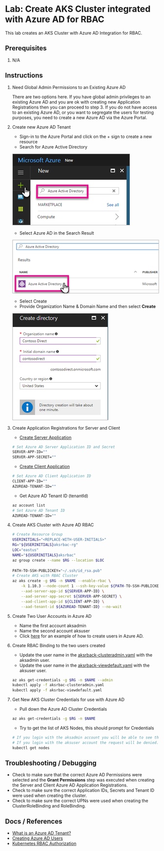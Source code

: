 # Lab: Create AKS Cluster integrated with Azure AD for RBAC

This lab creates an AKS Cluster with Azure AD Integration for RBAC.

## Prerequisites 

1. N/A

## Instructions

1. Need Global Admin Permissions to an Existing Azure AD

    There are two options here. If you have global admin privileges to an existing Azure AD and you are ok with creating new Application Registrations then you can proceed to step 3. If you do not have access to an existing Azure AD, or you want to segregate the users for testing purposes, you need to create a new Azure AD via the Azure Portal.

2. Create new Azure AD Tenant

    * Sign-in to the Azure Portal and click on the + sign to create a new resource
    * Search for Azure Active Directory

    ![New](img-new-azuread.png)

    * Select Azure AD in the Search Result

    ![Select](img-select-azuread.png)

    * Select Create
    * Provide Organization Name & Domain Name and then select **Create**

    ![Create](img-create-azuread.png)

3. Create Application Registrations for Server and Client

    * [Create Server Application](https://docs.microsoft.com/en-us/azure/aks/aad-integration#create-server-application)
    ```bash
    # Set Azure AD Server Application ID and Secret
    SERVER-APP-ID=""
    SERVER-APP-SECRET=""
    ```
    * [Create Client Application](https://docs.microsoft.com/en-us/azure/aks/aad-integration#create-client-application)
    ```bash
    # Set Azure AD Client Application ID
    CLIENT-APP-ID=""
    AZUREAD-TENANT-ID=""
    ```
    * Get Azure AD Tenant ID (tenantId)

    ```bash
    az account list
    # Set Azure AD Tenant ID
    AZUREAD-TENANT-ID=""
    ```

4. Create AKS Cluster with Azure AD RBAC

    ```bash
    # Create Resource Group
    USERINITIALS="<REPLACE-WITH-USER-INITIALS>"
    RG="${USERINITIALS}aksrbac-rg"
    LOC="eastus"
    NAME="${USERINITIALS}aksrbac"
    az group create --name $RG --location $LOC

    PATH-TO-SSH-PUBLICKEY="~/.ssh/id_rsa.pub"
    # Create AKS with RBAC Cluster
    az aks create -g $RG -n $NAME --enable-rbac \
        -k 1.10.3 --node-count 1 --ssh-key-value ${PATH-TO-SSH-PUBLICKEY} \
        --aad-server-app-id ${SERVER-APP-ID} \
        --aad-server-app-secret ${SERVER-APP-SECRET} \
        --aad-client-app-id ${CLIENT-APP-ID} \
        --aad-tenant-id ${AZUREAD-TENANT-ID} --no-wait
    ```

5. Create Two User Accounts in Azure AD

    * Name the first account aksadmin
    * Name the second account aksuser
    * Click [here](https://docs.microsoft.com/en-us/power-bi/developer/create-an-azure-active-directory-tenant#create-some-users-in-your-azure-active-directory-tenant) for an example of how to create users in Azure AD.

6. Create RBAC Binding to the two users created

    * Update the user name in the [aksrback-clusteradmin.yaml](aksrback-clusteradmin.yaml) with the aksadmin user.
    * Update the user name in the [aksrback-viewdefault.yaml](aksrback-viewdefault.yaml) with the aksuser user.
    ```bash
    az aks get-credentials -g $RG -n $NAME --admin
    kubectl apply -f aksrbac-clusteradmin.yaml
    kubectl apply -f aksrbac-viewdefault.yaml
    ```

7. Get New AKS Cluster Credentials for use with Azure AD

    * Pull down the Azure AD Cluster Credentials
    ```bash
    az aks get-credentials -g $RG -n $NAME
    ```

    * Try to get the list of AKS Nodes, this should prompt for Credentials

    ```bash
    # If you login with the aksadmin account you will be able to see the nodes.
    # If you login with the aksuser account the request will be denied.
    kubectl get nodes
    ```

## Troubleshooting / Debugging

* Check to make sure that the correct Azure AD Permissions were selected and the **Grant Permissions** step was executed when creating the Server and Client Azure AD Application Registrations.
* Check to make sure the correct Application IDs, Secrets and Tenant ID were used when creating the cluster.
* Check to make sure the correct UPNs were used when creating the ClusterRoleBinding and RoleBinding.

## Docs / References

* [What is an Azure AD Tenant?](https://msdn.microsoft.com/library/azure/jj573650.aspx#Anchor_0)
* [Creating Azure AD Users](https://docs.microsoft.com/en-us/power-bi/developer/create-an-azure-active-directory-tenant#create-some-users-in-your-azure-active-directory-tenant)
* [Kubernetes RBAC Authorization](https://kubernetes.io/docs/reference/access-authn-authz/rbac/)